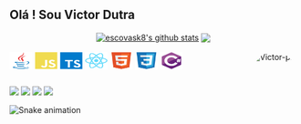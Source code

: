 ## Olá ! Sou Victor Dutra 

<div align="center">
  <a href="https://github.com/escovask8">
   <a href="https://github.com/escovask8/github-readme-stats"><img align="center" src="https://github-readme-stats.vercel.app/api?username=escovask8&show_icons=true&include_all_commits=true&theme=buefy&hide_border=true" alt="escovask8's github stats" /></a> <a href="https://github.com/escovask8/github-readme-stats"><img align="center" src="https://github-readme-stats.vercel.app/api/top-langs/?username=escovask8&layout=compact&theme=buefy&hide_border=true" /></a> 

</div>
<div style="display: inline_block"><br>
  <img align="center" alt="Victor-Python" height="30" width="40" src="https://raw.githubusercontent.com/devicons/devicon/master/icons/java/java-original.svg">
  <img align="center" alt="Victor-Js" height="30" width="40" src="https://raw.githubusercontent.com/devicons/devicon/master/icons/javascript/javascript-plain.svg">
  <img align="center" alt="Victor-Ts" height="30" width="40" src="https://raw.githubusercontent.com/devicons/devicon/master/icons/typescript/typescript-plain.svg">
  <img align="center" alt="Victor-React" height="30" width="40" src="https://raw.githubusercontent.com/devicons/devicon/master/icons/react/react-original.svg">
  <img align="center" alt="Victor-HTML" height="30" width="40" src="https://raw.githubusercontent.com/devicons/devicon/master/icons/html5/html5-original.svg">
  <img align="center" alt="Victor-CSS" height="30" width="40" src="https://raw.githubusercontent.com/devicons/devicon/master/icons/css3/css3-original.svg">
  <img align="center" alt="Victor-Csharp" height="30" width="40" src="https://raw.githubusercontent.com/devicons/devicon/master/icons/csharp/csharp-original.svg">
  <img align="right" alt="Victor-pic" height="150" style="border-radius:50px;" src="https://scontent.fitp1-1.fna.fbcdn.net/v/t1.18169-1/p160x160/22448388_10212296841228817_3018455818577228833_n.jpg?_nc_cat=109&ccb=1-5&_nc_sid=dbb9e7&_nc_ohc=hyd69pqefkcAX9DhMza&_nc_ht=scontent.fitp1-1.fna&oh=927aafabd5b451c08bcea5db60cb815f&oe=61CE221F">
</div>
  
  ##
 
<div> 
   <a href="https://instagram.com/victor_domagal" target="_blank"><img src="https://img.shields.io/badge/-Instagram-%23E4405F?style=for-the-badge&logo=instagram&logoColor=white" target="_blank"></a>
 	<a href="https://www.twitch.tv/escovask8" target="_blank"><img src="https://img.shields.io/badge/Twitch-9146FF?style=for-the-badge&logo=twitch&logoColor=white" target="_blank"></a>
   <a href = "mailto:domagal@gmail.com"><img src="https://img.shields.io/badge/-Gmail-%23333?style=for-the-badge&logo=gmail&logoColor=white" target="_blank"></a>
  <a href="https://www.linkedin.com/in/victor-dutra-oliveira-1876ba39/" target="_blank"><img src="https://img.shields.io/badge/-LinkedIn-%230077B5?style=for-the-badge&logo=linkedin&logoColor=white" target="_blank"></a> 
 
  ![Snake animation](https://github.com/escovask8/escovask8/blob/output/github-contribution-grid-snake.svg)
 
</div>
